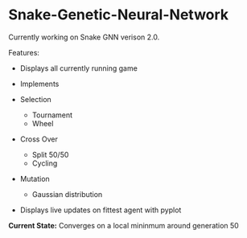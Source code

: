 # Snake-Genetic-Neural-Network

Currently working on Snake GNN verison 2.0. 

Features:

- Displays all currently running game
- Implements
 - Selection
    - Tournament
    - Wheel
		
  - Cross Over
    - Split 50/50 
    - Cycling
  - Mutation
    - Gaussian distribution
 - Displays live updates on fittest agent with pyplot

__Current State:__ Converges on a local mininmum around generation 50
